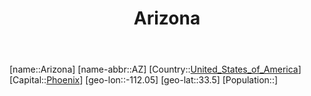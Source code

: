 ﻿---
title: "Arizona"
location: [33.5,-112.05]
type: State
tags:
- geo/State


SpocWebEntityId: 36029
isDeleted: false
confidential: public

---
[name::Arizona]
[name-abbr::AZ]
[Country::[United_States_of_America](North-America/United_States_of_America.md)]
[Capital::[Phoenix](North-America/United_States_of_America/Arizona/Phoenix.md)]
[geo-lon::-112.05]
[geo-lat::33.5]
[Population::]

